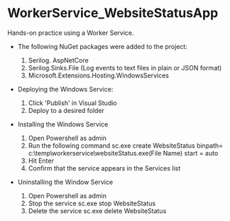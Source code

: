 # WorkerService_WebsiteStatusApp
 Hands-on practice using a Worker Service. 

- The following NuGet packages were added to the project:
  1. Serilog. AspNetCore
  2. Serilog.Sinks.File  (Log events to text files in plain or JSON format)
  3. Microsoft.Extensions.Hosting.WindowsServices
					
					
- Deploying the Windows Service:
  1. Click 'Publish' in Visual Studio
  2. Deploy to a desired folder
				

- Installing the Windows Service
	1. Open Powershell as admin
	2. Run the following command
  	   sc.exe  create WebsiteStatus binpath= c:\temp\workerservice\websiteStatus.exe(File Name) start = auto
	3. Hit Enter
	4. Confirm that the service appears in the Services list
				
- Uninstalling the Window Service
	1. Open Powershell as admin
	2. Stop the service
   	   sc.exe stop WebsiteStatus
	3. Delete the service
           sc.exe delete WebsiteStatus
   
